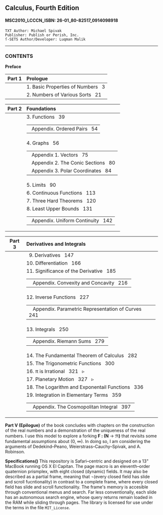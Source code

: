 ## Calculus, Fourth Edition
#### MSC2010_LCCCN_ISBN: 26-01_80-82517_0914098918
```
TXT Author: Michael Spivak  
Publisher: Publish or Perish, Inc.  
ſ-SETS Author/Developer: Luqman Malik
```

---
### CONTENTS 

__Preface__

| Part 1   |  Prologue                               |
|----------|:----------------------------------------|
|          |  1. Basic Properties of Numbers &nbsp; 3 |
|          |  2. Numbers of Various Sorts &nbsp; 21   |

| Part 2   |  Foundations                            |
|----------|:----------------------------------------|
|          |  3. Functions &nbsp; 39<table><tr><td>&nbsp; Appendix. Ordered Pairs &nbsp; 54</td></tr></table>|
|          |  4. Graphs &nbsp; 56<table><tr><td>&nbsp; Appendix 1. Vectors &nbsp; 75</td></tr><tr><td style="indent:30px">&nbsp; Appendix 2. The Conic Sections &nbsp; 80</td></tr></tr><tr><td style="indent:30px">&nbsp; Appendix 3. Polar Coordinates &nbsp; 84</td></tr></table>|
|          |  5. Limits &nbsp; 90                     |
|          |  6. Continuous Functions &nbsp; 113      |
|          |  7. Three Hard Theorems &nbsp; 120       |
|          |  8. Least Upper Bounds &nbsp; 131<table><tr><td style="margin-left:30px">&nbsp; Appendix. Uniform Continuity &nbsp; 142</td></tr></table>|

| Part 3   |  Derivatives and Integrals              |
|----------|:----------------------------------------|
|          |  &nbsp;&nbsp;9. Derivatives &nbsp; 147   |
|          |  10. Differentiation &nbsp; 166 |
|          |  11. Significance of the Derivative &nbsp; 185<table><tr><td>&nbsp;&nbsp; Appendix. Convexity and Concavity &nbsp; 216&nbsp;</td></tr></table>|
|          |  12. Inverse Functions &nbsp; 227<table><tr><td>&nbsp;&nbsp; Appendix. Parametric Representation of Curves &nbsp; 241&nbsp;</td></tr></table>|
|          |  13. Integrals &nbsp; 250<table><tr><td style="margin-left:30px">&nbsp;&nbsp; Appendix. Riemann Sums &nbsp; 279&nbsp;</td></tr></table>|
|          |  14. The Fundamental Theorem of Calculus &nbsp; 282|
|          |  15. The Trigonometric Functions &nbsp; 300
|          |  16. &pi; is Irrational &nbsp; 321 &nbsp; &#9657;|
|          |  17. Planetary Motion &nbsp; 327 &nbsp; &#9657; |
|          |  18. The Logarithm and Exponentail Functions &nbsp; 336|
|          |  19. Integration in Elementary Terms &nbsp; 359<table><tr><td style="margin-left:30px">&nbsp;&nbsp; Appendix. The Cosmopolitan Integral &nbsp; 397&nbsp;</td></tr></table>|


__Part V (Epilogue)__ of the book concludes with chapters on the construction of the real numbers and a demonstration of the uniqueness of the real numbers. I use this model to explore a forking  **F : (N** &rarr; **&real;)** that revisits some fundamental assumptions about (0, &#x221e;). In doing so, I am considering the arguments of Dedekind–Peano, Weierstrass–Cauchy–Spivak, and A. Robinson.

__Specifications()__ This repository is Safari–centric and designed on a 13" MacBook running OS X El Capitan. The page macro is an eleventh–order quaternion prismplex, with eight closed (dynamic) fields. It may also be described as a partial frame, meaning that ¬(every closed field has slide and scroll fucntionality) in contrast to a complete frame, where every closed field has slide and scroll functionality. The frame's memory is accesible through conventional menus and search. Far less conventionally, each slide has an autonomous search engine, whose query returns remain loaded in the RAM while sliding through pages. The library is licensed for use under the terms in the file <code>MIT_License</code>.
